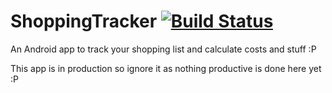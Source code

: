 # ShoppingTracker [![Build Status](https://travis-ci.org/itachi1706/ShoppingTracker.svg)](https://travis-ci.org/itachi1706/ShoppingTracker)
An Android app to track your shopping list and calculate costs and stuff :P  

This app is in production so ignore it as nothing productive is done here yet :P
